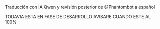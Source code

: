 Traducción con IA Qwen y revisión posterior de @Phantombot a español 

TODAVIA ESTA EN FASE DE DESARROLLO AVISARE CUANDO ESTE AL 100%
